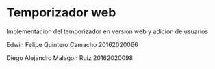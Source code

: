 # Temporizador web

Implementacion del temporizador en version web y adicion de usuarios

Edwin Felipe Quintero Camacho
20162020066

Diego Alejandro Malagon Ruiz
20162020098
 
